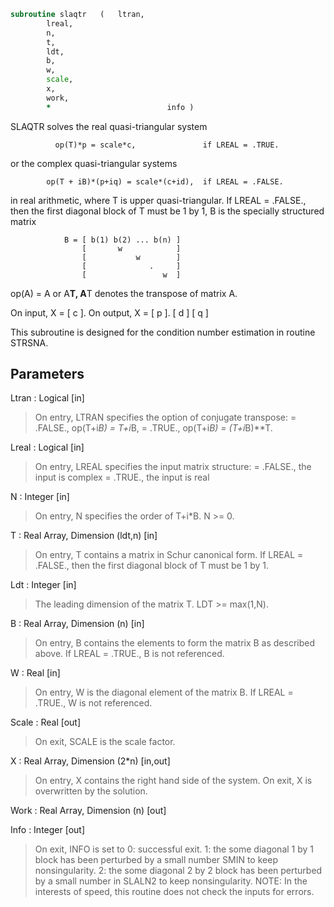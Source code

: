 ```fortran
subroutine slaqtr	(	ltran,
		lreal,
		n,
		t,
		ldt,
		b,
		w,
		scale,
		x,
		work,
		*                          info )
```

 SLAQTR solves the real quasi-triangular system

              op(T)*p = scale*c,               if LREAL = .TRUE.

 or the complex quasi-triangular systems

            op(T + iB)*(p+iq) = scale*(c+id),  if LREAL = .FALSE.

 in real arithmetic, where T is upper quasi-triangular.
 If LREAL = .FALSE., then the first diagonal block of T must be
 1 by 1, B is the specially structured matrix

                B = [ b(1) b(2) ... b(n) ]
                    [       w            ]
                    [           w        ]
                    [              .     ]
                    [                 w  ]

 op(A) = A or A**T, A**T denotes the transpose of
 matrix A.

 On input, X = [ c ].  On output, X = [ p ].
               [ d ]                  [ q ]

 This subroutine is designed for the condition number estimation
 in routine STRSNA.

## Parameters
Ltran : Logical [in]
> On entry, LTRAN specifies the option of conjugate transpose:
> = .FALSE.,    op(T+i*B) = T+i*B,
> = .TRUE.,     op(T+i*B) = (T+i*B)**T.

Lreal : Logical [in]
> On entry, LREAL specifies the input matrix structure:
> = .FALSE.,    the input is complex
> = .TRUE.,     the input is real

N : Integer [in]
> On entry, N specifies the order of T+i*B. N >= 0.

T : Real Array, Dimension (ldt,n) [in]
> On entry, T contains a matrix in Schur canonical form.
> If LREAL = .FALSE., then the first diagonal block of T must
> be 1 by 1.

Ldt : Integer [in]
> The leading dimension of the matrix T. LDT >= max(1,N).

B : Real Array, Dimension (n) [in]
> On entry, B contains the elements to form the matrix
> B as described above.
> If LREAL = .TRUE., B is not referenced.

W : Real [in]
> On entry, W is the diagonal element of the matrix B.
> If LREAL = .TRUE., W is not referenced.

Scale : Real [out]
> On exit, SCALE is the scale factor.

X : Real Array, Dimension (2*n) [in,out]
> On entry, X contains the right hand side of the system.
> On exit, X is overwritten by the solution.

Work : Real Array, Dimension (n) [out]

Info : Integer [out]
> On exit, INFO is set to
> 0: successful exit.
> 1: the some diagonal 1 by 1 block has been perturbed by
> a small number SMIN to keep nonsingularity.
> 2: the some diagonal 2 by 2 block has been perturbed by
> a small number in SLALN2 to keep nonsingularity.
> NOTE: In the interests of speed, this routine does not
> check the inputs for errors.

